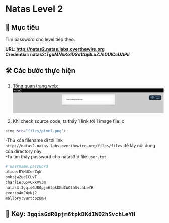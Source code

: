 # Natas Level 2

## 🔑 Mục tiêu
Tìm password cho level tiếp theo.

**URL: http://natas2.natas.labs.overthewire.org**     
**Credential: natas2:*TguMNxKo1DSa1tujBLuZJnDUlCcUAPlI***

## 🛠️ Các bước thực hiện
1. Tổng quan trang web:
![alt text](Image/Natas2.png)

2. Khi check source code, ta thấy 1 link tới 1 image file:    x

```bash
<img src="files/pixel.png">
```

-Thử xóa filename đi tới link ```http://natas2.natas.labs.overthewire.org/files/files``` để lấy nội dung của directory này.    
-Ta tìm thấy password cho natas3 ở file ```user.txt```

```bash
# username:password
alice:BYNdCesZqW
bob:jw2ueICLvT
charlie:G5vCxkVV3m
natas3:3gqisGdR0pjm6tpkDKdIWO2hSvchLeYH
eve:zo4mJWyNj2
mallory:9urtcpzBmH
```

## 📌 Key: ```3gqisGdR0pjm6tpkDKdIWO2hSvchLeYH```